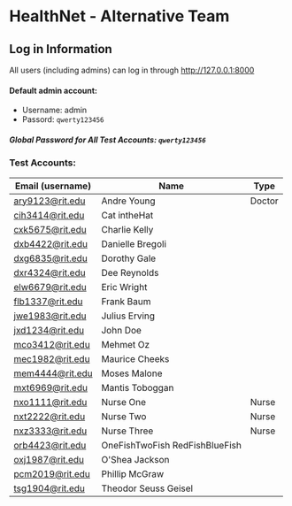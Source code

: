 HealthNet - Alternative Team
============================

Log in Information
------------------
All users (including admins) can log in through http://127.0.0.1:8000

#### Default admin account:
 - Username: admin
 - Passord: `qwerty123456`
 
##### Global Password for All Test Accounts: `qwerty123456`

### Test Accounts:
| Email (username)  | Name                              | Type      |
|-------------------|-----------------------------------|-----------|
| ary9123@rit.edu	| Andre	Young	                    | Doctor    |
| cih3414@rit.edu	| Cat	intheHat	                |
| cxk5675@rit.edu	| Charlie	Kelly	                |
| dxb4422@rit.edu	| Danielle Bregoli                  |
| dxg6835@rit.edu	| Dorothy	Gale	                |
| dxr4324@rit.edu	| Dee	Reynolds	                |
| elw6679@rit.edu	| Eric	Wright	                    |
| flb1337@rit.edu	| Frank	Baum	                    |
| jwe1983@rit.edu	| Julius	Erving	                |
| jxd1234@rit.edu	| John	Doe	                        |
| mco3412@rit.edu	| Mehmet	Oz	                    |
| mec1982@rit.edu	| Maurice	Cheeks	                |
| mem4444@rit.edu	| Moses	Malone	                    |
| mxt6969@rit.edu	| Mantis	Toboggan                |
| nxo1111@rit.edu	| Nurse One	                        | Nurse     |
| nxt2222@rit.edu	| Nurse Two	                        | Nurse     |
| nxz3333@rit.edu	| Nurse Three	                    | Nurse     |
| orb4423@rit.edu	| OneFishTwoFish RedFishBlueFish    |
| oxj1987@rit.edu	| O'Shea Jackson	                |
| pcm2019@rit.edu	| Phillip McGraw	                |
| tsg1904@rit.edu	| Theodor Seuss Geisel              |